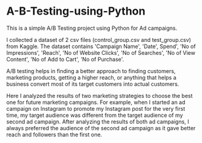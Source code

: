 # A-B-Testing-using-Python
This is a simple A/B Testing project using Python for Ad campaigns. 

I collected a dataset of 2 csv files (control_group.csv and test_group.csv) from Kaggle. The dataset contains 'Campaign Name', 'Date', Spend', 'No of Impressions', 'Reach', 'No of Website Clicks', 'No of Searches', 'No of View Content', 'No of Add to Cart', 'No of Purchase'.

A/B testing helps in finding a better approach to finding customers, marketing products, getting a higher reach, or anything that helps a business convert most of its target customers into actual customers.

Here I analyzed the results of two marketing strategies to choose the best one for future marketing campaigns. For example, when I started an ad campaign on Instagram to promote my Instagram post for the very first time, my target audience was different from the target audience of my second ad campaign. After analyzing the results of both ad campaigns, I always preferred the audience of the second ad campaign as it gave better reach and followers than the first one.
